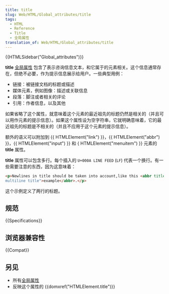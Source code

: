 ```yaml
---
title: title
slug: Web/HTML/Global_attributes/title
tags:
  - HTML
  - Reference
  - Title
  - 全局属性
translation_of: Web/HTML/Global_attributes/title
---
```

{{HTMLSidebar("Global_attributes")}}

**title** [全局属性](/en-US/docs/Web/HTML/Global_attributes) 包含了表示咨询信息文本，和它属于的元素相关。这个信息通常存在，但绝不必要，作为提示信息展示给用户。一些典型用例：

- 链接：被链接文档的标题或描述
- 媒体元素，例如图像：描述或关联信息
- 段落：脚注或者相关的评论
- 引用：作者信息，以及其他

如果省略了这个属性，就意味着这个元素的最近祖先的标题仍然是相关的（并且可以用作元素的提示信息）。如果这个属性设为空字符串，它就明确意味着，它的最近祖先的标题是不相关的（并且不应用于这个元素的提示信息）。

额外的语义可以附加到 {{ HTMLElement("link") }}，{{ HTMLElement("abbr") }}，{{ HTMLElement("input") }} 和 { HTMLElement("menuitem") }} 元素的 **title** 属性。

**title** 属性可以包含多行。每个插入的 `U+000A LINE FEED` (`LF`) 代表一个换行。有一些需要注意的东西，因为这意味着：

```html
<p>Newlines in title should be taken into account,like this <abbr title="This is a
multiline title">example</abbr>.</p>
```

这个示例定义了两行的标题。

## 规范

{{Specifications}}

## 浏览器兼容性

{{Compat}}

## 另见

- 所有[全局属性](/en-US/docs/Web/HTML/Global_attributes)
- 反映这个属性的 {{domxref("HTMLElement.title")}}

